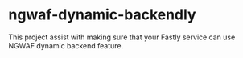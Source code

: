 # ngwaf-dynamic-backendly
This project assist with making sure that your Fastly service can use NGWAF dynamic backend feature.
